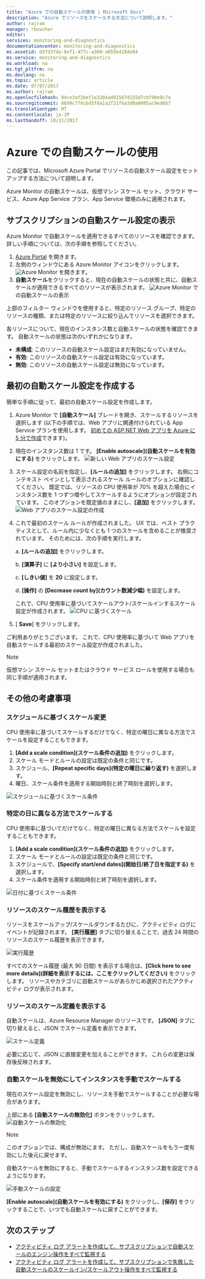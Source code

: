 ```yaml
---
title: "Azure での自動スケールの使用 | Microsoft Docs"
description: "Azure でリソースをスケールする方法について説明します。"
author: rajram
manager: rboucher
editor: 
services: monitoring-and-diagnostics
documentationcenter: monitoring-and-diagnostics
ms.assetid: d37d3fda-8ef1-477c-a360-a855b418de84
ms.service: monitoring-and-diagnostics
ms.workload: na
ms.tgt_pltfrm: na
ms.devlang: na
ms.topic: article
ms.date: 07/07/2017
ms.author: rajram
ms.openlocfilehash: 84ce3af2bef1e3204ad91567d155d7cbf90e9c7e
ms.sourcegitcommit: 6699c77dcbd5f8a1a2f21fba3d0a0005ac9ed6b7
ms.translationtype: HT
ms.contentlocale: ja-JP
ms.lasthandoff: 10/11/2017
---
```

# <a name="get-started-with-autoscale-in-azure"></a>Azure での自動スケールの使用
この記事では、Microsoft Azure Portal でリソースの自動スケール設定をセットアップする方法について説明します。

Azure Monitor の自動スケールは、仮想マシン スケール セット、クラウド サービス、Azure App Service プラン、App Service 環境のみに適用されます。 

## <a name="discover-the-autoscale-settings-in-your-subscription"></a>サブスクリプションの自動スケール設定の表示
Azure Monitor で自動スケールを適用できるすべてのリソースを確認できます。 詳しい手順については、次の手順を参照してください。

1. [Azure Portal][1] を開きます。
2. 左側のウィンドウにある Azure Monitor アイコンをクリックします。
  ![Azure Monitor][2] を開きます。
3. **自動スケール**をクリックすると、現在の自動スケールの状態と共に、自動スケールが適用できるすべてのリソースが表示されます。
  ![Azure Monitor][3] での自動スケールの表示

上部のフィルター ウィンドウを使用すると、特定のリソース グループ、特定のリソースの種類、または特定のリソースに絞り込んでリソースを選択できます。

各リソースについて、現在のインスタンス数と自動スケールの状態を確認できます。 自動スケールの状態は次のいずれかになります。

- **未構成**: このリソースの自動スケール設定はまだ有効になっていません。
- **有効**: このリソースの自動スケール設定は有効になっています。
- **無効**: このリソースの自動スケール設定は無効になっています。

## <a name="create-your-first-autoscale-setting"></a>最初の自動スケール設定を作成する

簡単な手順に従って、最初の自動スケール設定を作成します。

1. Azure Monitor で **[自動スケール]** ブレードを開き、スケールするリソースを選択します  (以下の手順では、Web アプリに関連付けられている App Service プランを使用します。 [初めての ASP.NET Web アプリを Azure に 5 分で作成][4]できます)。
2. 現在のインスタンス数は 1 です。 **[Enable autoscale]\(自動スケールを有効にする\)** をクリックします。
  ![新しい Web アプリのスケール設定][5]
3. スケール設定の名前を指定し、**[ルールの追加]** をクリックします。 右側にコンテキスト ペインとして表示されるスケール ルールのオプションに確認してください。 既定では、リソースの CPU 使用率が 70% を超えた場合にインスタンス数を 1 つずつ増やしてスケールするようにオプションが設定されています。 このオプションを既定値のままにし、**[追加]** をクリックします。
  ![Web アプリのスケール設定の作成][6]
4. これで最初のスケール ルールが作成されました。 UX では、ベスト プラクティスとして、ルール内に少なくとも 1 つのスケールを含めることが推奨されています。 そのためには、次の手順を実行します。
  
    a. **[ルールの追加]** をクリックします。 

    b. **[演算子]** に **[より小さい]** を設定します。

    c. **[しきい値]** を **20** に設定します。

    d. **[操作]** の **[Decrease count by]\(カウント数減少幅\)** を設定します。

   これで、CPU 使用率に基づいてスケールアウト/スケールインするスケール設定が作成されます。
   ![CPU に基づくスケール][8]
5. [ **Save**] をクリックします。

ご利用ありがとうございます。 これで、CPU 使用率に基づいて Web アプリを自動スケールする最初のスケール設定が作成されました。

> [!NOTE] 
> 仮想マシン スケール セットまたはクラウド サービス ロールを使用する場合も同じ手順が適用されます。

## <a name="other-considerations"></a>その他の考慮事項
### <a name="scale-based-on-a-schedule"></a>スケジュールに基づくスケール変更
CPU 使用率に基づいてスケールするだけでなく、特定の曜日に異なる方法でスケールを設定することもできます。

1. **[Add a scale condition]\(スケール条件の追加\)** をクリックします。
2. スケール モードとルールの設定は既定の条件と同じです。
3. スケジュール、**[Repeat specific days]\(特定の曜日に繰り返す\)** を選択します。
4. 曜日、スケール条件を適用する開始時刻と終了時刻を選択します。

![スケジュールに基づくスケール条件][9]
### <a name="scale-differently-on-specific-dates"></a>特定の日に異なる方法でスケールする
CPU 使用率に基づいてだけでなく、特定の曜日に異なる方法でスケールを設定することもできます。

1. **[Add a scale condition]\(スケール条件の追加\)** をクリックします。
2. スケール モードとルールの設定は既定の条件と同じです。
3. スケジュールで、**[Specify start/end dates]\(開始日/終了日を指定する\)** を選択します。
4. スケール条件を適用する開始時刻と終了時刻を選択します。

![日付に基づくスケール条件][10]

### <a name="view-the-scale-history-of-your-resource"></a>リソースのスケール履歴を表示する
リソースをスケールアップ/スケールダウンするたびに、アクティビティ ログにイベントが記録されます。 **[実行履歴]** タブに切り替えることで、過去 24 時間のリソースのスケール履歴を表示できます。

![実行履歴][11]

すべてのスケール履歴 (最大 90 日間) を表示する場合は、**[Click here to see more details]\(詳細を表示するには、ここをクリックしてください\)** をクリックします。 リソースやカテゴリに自動スケールがあらかじめ選択されたアクティビティ ログが表示されます。

### <a name="view-the-scale-definition-of-your-resource"></a>リソースのスケール定義を表示する
自動スケールは、Azure Resource Manager のリソースです。 **[JSON]** タブに切り替えると、JSON でスケール定義を表示できます。

![スケール定義][12]

必要に応じて、JSON に直接変更を加えることができます。 これらの変更は保存後反映されます。

### <a name="disable-autoscale-and-manually-scale-your-instances"></a>自動スケールを無効にしてインスタンスを手動でスケールする
現在のスケール設定を無効にし、リソースを手動でスケールすることが必要な場合があります。

上部にある **[自動スケールの無効化]** ボタンをクリックします。
![自動スケールの無効化][13]

> [!NOTE] 
> このオプションでは、構成が無効にます。 ただし、自動スケールをもう一度有効にした後元に戻せます。 

自動スケールを無効にすると、手動でスケールするインスタンス数を設定できるようになります。

![手動スケールの設定][14]

**[Enable autoscale]\(自動スケールを有効にする\)** をクリックし、**[保存]** をクリックすることで、いつでも自動スケールに戻すことができます。

## <a name="next-steps"></a>次のステップ
- [アクティビティ ログ アラートを作成して、サブスクリプションで自動スケールのエンジン操作をすべて監視する](https://github.com/Azure/azure-quickstart-templates/tree/master/monitor-autoscale-alert)
- [アクティビティ ログ アラートを作成して、サブスクリプションで失敗した自動スケールのスケールイン/スケールアウト操作をすべて監視する](https://github.com/Azure/azure-quickstart-templates/tree/master/monitor-autoscale-failed-alert)

<!--Reference-->
[1]:https://portal.azure.com
[2]: ./media/monitoring-autoscale-get-started/azure-monitor-launch.png
[3]: ./media/monitoring-autoscale-get-started/discover-autoscale-azure-monitor.png
[4]: https://docs.microsoft.com/azure/app-service/app-service-web-get-started-dotnet
[5]: ./media/monitoring-autoscale-get-started/scale-setting-new-web-app.png
[6]: ./media/monitoring-autoscale-get-started/create-scale-setting-web-app.png
[7]: ./media/monitoring-autoscale-get-started/scale-in-recommendation.png
[8]: ./media/monitoring-autoscale-get-started/scale-based-on-cpu.png
[9]: ./media/monitoring-autoscale-get-started/scale-condition-schedule.png
[10]: ./media/monitoring-autoscale-get-started/scale-condition-dates.png
[11]: ./media/monitoring-autoscale-get-started/scale-history.png
[12]: ./media/monitoring-autoscale-get-started/scale-definition-json.png
[13]: ./media/monitoring-autoscale-get-started/disable-autoscale.png
[14]: ./media/monitoring-autoscale-get-started/set-manualscale.png

